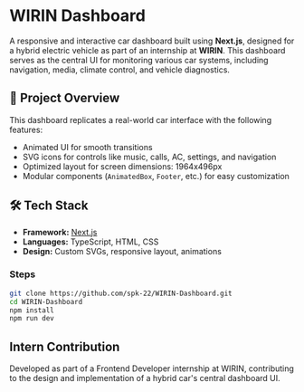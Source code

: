 # WIRIN Dashboard

A responsive and interactive car dashboard built using **Next.js**, designed for a hybrid electric vehicle as part of an internship at **WIRIN**. This dashboard serves as the central UI for monitoring various car systems, including navigation, media, climate control, and vehicle diagnostics.

## 🚗 Project Overview

This dashboard replicates a real-world car interface with the following features:
- Animated UI for smooth transitions
- SVG icons for controls like music, calls, AC, settings, and navigation
- Optimized layout for screen dimensions: 1964x496px
- Modular components (`AnimatedBox`, `Footer`, etc.) for easy customization

## 🛠️ Tech Stack

- **Framework:** [Next.js](https://nextjs.org/)
- **Languages:** TypeScript, HTML, CSS
- **Design:** Custom SVGs, responsive layout, animations

### Steps
```bash
git clone https://github.com/spk-22/WIRIN-Dashboard.git
cd WIRIN-Dashboard
npm install
npm run dev
```

## Intern Contribution
Developed as part of a Frontend Developer internship at WIRIN, contributing to the design and implementation of a hybrid car's central dashboard UI.
